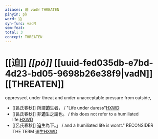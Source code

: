 ```yaml
---
aliases: 迫 vadN THREATEN
pinyin: pò
word: 迫
syn-func: vadN
sem-feat: 
total: 3
concept: THREATEN 
---
```

# [[迫]] *[[pò]]*  [[uuid-fed035db-e7bd-4d23-bd05-9698b26e38f9|vadN]] [[THREATEN]]
oppressed, under threat and under unacceptable pressure from outside,
 - [[呂氏春秋]] 所謂**迫**生者， / "Life under duress"[HXWD](https://hxwd.org/textview.html?location=KR3j0009_tls_002-17a.19)
 - [[呂氏春秋]] 非**迫**生之謂也。 / this does not refer to a humiliated life.[HXWD](https://hxwd.org/textview.html?location=KR3j0009_tls_002-17a.49)
 - [[呂氏春秋]] **迫**生為下。」 / and a humiliated life is worst." RECONSIDER THE TERM 迫生[HXWD](https://hxwd.org/textview.html?location=KR3j0009_tls_002-17a.6)
